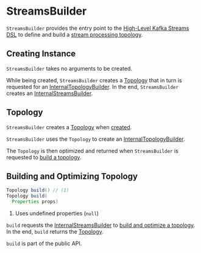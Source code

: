 # StreamsBuilder

`StreamsBuilder` provides the entry point to the [High-Level Kafka Streams DSL](kstream/index.md) to define and build a [stream processing topology](#topology).

## Creating Instance

`StreamsBuilder` takes no arguments to be created.

While being created, `StreamsBuilder` creates a [Topology](#topology) that in turn is requested for an [InternalTopologyBuilder](#internalTopologyBuilder). In the end, `StreamsBuilder` creates an [InternalStreamsBuilder](#internalStreamsBuilder).

## <span id="topology"> Topology

`StreamsBuilder` creates a [Topology](Topology.md) when [created](#creating-instance).

`StreamsBuilder` uses the `Topology` to create an [InternalTopologyBuilder](#internalTopologyBuilder).

The `Topology` is then optimized and returned when `StreamsBuilder` is requested to [build a topology](#build).

## <span id="build"> Building and Optimizing Topology

```java
Topology build() // (1)
Topology build(
  Properties props)
```

1. Uses undefined properties (`null`)

`build` requests the [InternalStreamsBuilder](#internalStreamsBuilder) to [build and optimize a topology](InternalStreamsBuilder.md#buildAndOptimizeTopology). In the end, `build` returns the [Topology](#topology).

`build` is part of the public API.
